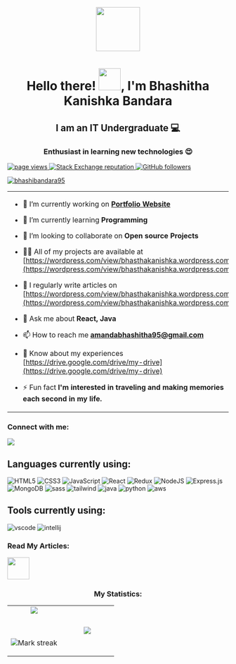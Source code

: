 <p align="center" ><img  src = "https://github.com/7oSkaaa/7oSkaaa/blob/main/Images/about_me.gif?raw=true" width = 100px></p>
<h1 align="center">Hello there! <img src="https://raw.githubusercontent.com/nixin72/nixin72/master/wave.gif" width="50px" height="50px"></img>, I'm Bhashitha Kanishka Bandara</h1>
<h2 align="center">I am an IT Undergraduate 💻</h2>
<h3 align="center">Enthusiast in learning new technologies 😍</h3>

<p align="left">
<a href="https://github.com/bhashibandara95/bhashibandara95">
<img src="https://komarev.com/ghpvc/?username=bhashibandara95" alt="page views" />
</a>
<a href="https://stackoverflow.com/users/19108064/bhashitha-kanishka">
<img alt="Stack Exchange reputation" src="https://img.shields.io/stackexchange/stackoverflow/r/15264820?color=orange&label=reputation&logo=stackoverflow">
</a>
<a href="https://github.com/bhashibandara95?tab=followers">
<img alt="GitHub followers" src="https://img.shields.io/github/followers/bhashibandara95?color=green&logo=github">
</a>
</p>

<p align="left"> <a href="https://github.com/ryo-ma/github-profile-trophy"><img src="https://github-profile-trophy.vercel.app/?username=bhashibandara95" alt="bhashibandara95" /></a> </p>

<table align="center">
<tr border="none">
<td width="50%" align="left">

- 🔭 I’m currently working on **[Portfolio Website](https://wordpress.com/view/bhasthakanishka.wordpress.com)**

- 🌱 I’m currently learning **Programming**

- 👯 I’m looking to collaborate on **Open source Projects**

- 👨‍💻 All of my projects are available at [https://wordpress.com/view/bhasthakanishka.wordpress.com](https://wordpress.com/view/bhasthakanishka.wordpress.com)

- 📝 I regularly write articles on [https://wordpress.com/view/bhasthakanishka.wordpress.com](https://wordpress.com/view/bhasthakanishka.wordpress.com)

- 💬 Ask me about **React, Java**

- 📫 How to reach me **amandabhashitha95@gmail.com**

- 📄 Know about my experiences [https://drive.google.com/drive/my-drive](https://drive.google.com/drive/my-drive)

- ⚡ Fun fact **I'm interested in traveling and making memories each second in my life.**

</td>
<td width="50%" align="center">

<img height="250" width="400" alt="GIF" src="https://www.wingstechsolutions.com/wp-content/uploads/2022/03/full-stack-development.gif">

</td>
</tr>
</table>

<h3 align="left">Connect with me:</h3>
<p align="left">
<a href = "https://www.linkedin.com/in/bhashibandara95/"><img src="https://img.icons8.com/fluent/48/000000/linkedin.png"/></a>
<!--
<a href = "https://twitter.com/vidushika_d"><img src="https://img.icons8.com/fluent/48/000000/twitter.png"/></a>
<a href = "https://www.instagram.com/codewith_vi/"><img src="https://img.icons8.com/fluent/48/000000/instagram-new.png"/></a>
<a href = "https://www.facebook.com/vidu.dasanayaka.7"><img src="https://img.icons8.com/color/48/000000/facebook-new.png"/></a>
-->

## Languages currently using:

<div>
  <img  alt="HTML5" src="https://img.shields.io/badge/html5-%23E34F26.svg?style=for-the-badge&logo=html5&logoColor=white"/>
  <img  alt="CSS3" src="https://img.shields.io/badge/css3-%231572B6.svg?style=for-the-badge&logo=css3&logoColor=white"/>
  <img  alt="JavaScript" src="https://img.shields.io/badge/javascript-%23323330.svg?style=for-the-badge&logo=javascript&logoColor=%23F7DF1E"/>
  <img  alt="React" src="https://img.shields.io/badge/react-%2320232a.svg?style=for-the-badge&logo=react&logoColor=%2361DAFB"/>
  <img  alt="Redux" src="https://img.shields.io/badge/redux-%23593d88.svg?style=for-the-badge&logo=redux&logoColor=white"/>  
  <img  alt="NodeJS" src="https://img.shields.io/badge/node.js-%2343853D.svg?style=for-the-badge&logo=node-dot-js&logoColor=white"/>
  <img  alt="Express.js" src="https://img.shields.io/badge/express.js-%23404d59.svg?style=for-the-badge&logo=express  logoColor=%2361DAFB"/>
  <img  alt="MongoDB" src ="https://img.shields.io/badge/MongoDB-%234ea94b.svg?style=for-the-badge&logo=mongodb&logoColor=white"/>
  <img  alt="sass" src ="https://img.shields.io/badge/Sass-CC6699?style=for-the-badge&logo=sass&logoColor=white"/>
  <img  alt="tailwind" src="https://img.shields.io/badge/Tailwind_CSS-38B2AC?style=for-the-badge&logo=tailwind-css&logoColor=white"/>
  <img  alt="java" src ="https://img.shields.io/badge/Java-ED8B00?style=for-the-badge&logo=java&logoColor=white"/>
  <img  alt="python" src ="https://img.shields.io/badge/Python-14354C?style=for-the-badge&logo=python&logoColor=white"/>
  <img  alt="aws" src ="https://img.shields.io/badge/Amazon_AWS-232F3E?style=for-the-badge&logo=amazon-aws&logoColor=white"/>
<!--
<img  alt="vue" src="https://img.shields.io/badge/Vue.js-35495E?style=for-the-badge&logo=vue.js&logoColor=4FC08D"/> 
<img  alt="c" src ="https://img.shields.io/badge/C-00599C?style=for-the-badge&logo=c&logoColor=white"/>
<img  alt="spring" src ="https://img.shields.io/badge/Spring-6DB33F?style=for-the-badge&logo=spring&logoColor=white"/>
<img  alt="mui" src ="https://img.shields.io/badge/Material--UI-0081CB?style=for-the-badge&logo=material-ui&logoColor=white"/>
<img  alt="styledComponent" src ="https://img.shields.io/badge/styled--components-DB7093?style=for-the-badge&logo=styled-components&logoColor=white"/>
<img  alt="bootstrap" src ="https://img.shields.io/badge/Bootstrap-563D7C?style=for-the-badge&logo=bootstrap&logoColor=white"/>
 -->
</div>

## Tools currently using:

<div>
  <img  alt="vscode" src="https://img.shields.io/badge/Visual_Studio_Code-0078D4?style=for-the-badge&logo=visual%20studio%20code&logoColor=white"/> 
  <img  alt="intellij" src="https://img.shields.io/badge/IntelliJ_IDEA-000000.svg?style=for-the-badge&logo=intellij-idea&logoColor=white"/>
  <!--
  <img  alt="colab" src="https://img.shields.io/badge/Colab-F9AB00?style=for-the-badge&logo=googlecolab&color=525252"/>
  <img  alt="blender" src="https://img.shields.io/badge/blender-%23F5792A.svg?style=for-the-badge&logo=blender&logoColor=white"/>
  <img  alt="figma" src="https://img.shields.io/badge/Figma-F24E1E?style=for-the-badge&logo=figma&logoColor=white"/>
  <img  alt="canva" src="https://img.shields.io/badge/Canva-%2300C4CC.svg?&style=for-the-badge&logo=Canva&logoColor=white"/>
   -->
 </div>

### Read My Articles:

<p align="left">
<a href = "https://medium.com/@amandabhashitha95"><img src="https://drive.google.com/uc?export=view&id=1Be_hiHGXT3N7DrUV3UgolDAYc0TLlFrJ" height="50px"/></a>
</p>

<h3 align="center">My Statistics:</h3>
<p align="center">
<table align="center">
<tr border="none">
<td width="50%" align="center">

 <img  align="center"  src="https://github-readme-stats.vercel.app/api?username=bhashibandara95&theme=dark&show_icons=true&count_private=true" />

<br></br>
<img  title="🔥 Get streak stats for your profile at git.io/streak-stats" alt="Mark streak" src="https://github-readme-streak-stats.herokuapp.com/?user=bhashibandara95&theme=dark&hide_border=false" />

</td>
<td width="50%" align="center">

<img  align="center"  src="https://github-readme-stats.anuraghazra1.vercel.app/api/top-langs/?username=bhashibandara95&theme=dark&hide_border=false&no-bg=true&no-frame=true&langs_count=10"/>

</td>
</tr>
</table>
